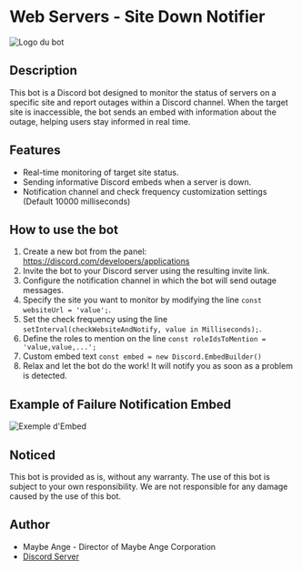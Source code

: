 # Web Servers - Site Down Notifier

![Logo du bot](lien_vers_votre_logo.png)

## Description
This bot is a Discord bot designed to monitor the status of servers on a specific site and report outages within a Discord channel. When the target site is inaccessible, the bot sends an embed with information about the outage, helping users stay informed in real time.

## Features
- Real-time monitoring of target site status.
- Sending informative Discord embeds when a server is down.
- Notification channel and check frequency customization settings (Default 10000 milliseconds)
  
## How to use the bot

1. Create a new bot from the panel: https://discord.com/developers/applications
2. Invite the bot to your Discord server using the resulting invite link.
3. Configure the notification channel in which the bot will send outage messages.
4. Specify the site you want to monitor by modifying the line `const websiteUrl = 'value';`.
5. Set the check frequency using the line `setInterval(checkWebsiteAndNotify, value in Milliseconds);`.
6. Define the roles to mention on the line `const roleIdsToMention = 'value,value,...';`
7. Custom embed text `const embed = new Discord.EmbedBuilder()`
8. Relax and let the bot do the work! It will notify you as soon as a problem is detected.

## Example of Failure Notification Embed
![Exemple d'Embed](lien_vers_votre_capture_d_ecran.png)

## Noticed
This bot is provided as is, without any warranty. The use of this bot is subject to your own responsibility. We are not responsible for any damage caused by the use of this bot.

## Author
- Maybe Ange - Director of Maybe Ange Corporation
- [Discord Server](https://discord.gg/maybe-ange)
